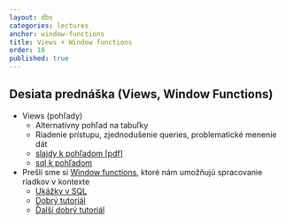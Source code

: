 ```yaml
---
layout: dbs
categories: lectures
anchor: window-functions
title: Views + Window functions
order: 10
published: true
---
```

## Desiata prednáška (Views, Window Functions)

* Views (pohľady)
  * Alternatívny pohľad na tabuľky
  * Riadenie prístupu, zjednodušenie queries, problematické menenie dát
  * [slajdy k pohľadom [pdf]](/lectures/files/10.01_Views.pdf)
  * [sql k pohľadom](/lectures/files/10_views_statements.sql)
* Prešli sme si [Window functions](/lectures/files/10.02_window_functions.pdf), ktoré nám umožňujú spracovanie riadkov v kontexte
  * [Ukážky v SQL](/lectures/files/10_window_functions.sql)
  * [Dobrý tutoriál](https://sqlschool.modeanalytics.com/advanced/window-functions/)
  * [Ďalší dobrý tutoriál](http://tapoueh.org/blog/2013/08/20-Window-Functions)


